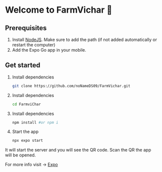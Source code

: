 # Welcome to FarmVichar 👋

## Prerequisites
1. Install [NodeJS](https://nodejs.org/en/download). Make sure to add the path (if not added automatically or restart the computer)
2. Add the Expo Go app in your mobile.
   
## Get started
1. Install dependencies
 
   ```bash
   git clone https://github.com/noNameDS09/FarmVichar.git
   ```

1. Install dependencies
 
   ```bash
   cd FarmviChar
   ```

3. Install dependencies

   ```bash
   npm install #or npm i
   ```

2. Start the app

   ```bash
   npx expo start
   ```

It will start the server and you will see the QR code. Scan the QR the app will be opened.

For more info visit -> [Expo](https://expo.dev)
